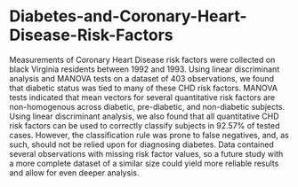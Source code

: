 # Diabetes-and-Coronary-Heart-Disease-Risk-Factors

Measurements of Coronary Heart Disease risk factors were collected on black Virginia residents between 1992 and 1993. Using linear discriminant analysis and MANOVA tests on a dataset of 403 observations, we found that diabetic status was tied to many of these CHD risk factors. MANOVA tests indicated that mean vectors for several quantitative risk factors are non-homogenous across diabetic, pre-diabetic, and non-diabetic subjects. Using linear discriminant analysis, we also found that all quantitative CHD risk factors can be used to correctly classify subjects in 92.57% of tested cases. However, the classification rule was prone to false negatives, and, as such, should not be relied upon for diagnosing diabetes. Data contained several observations with missing risk factor values, so a future study with a more complete dataset of a similar size could yield more reliable results and allow for even deeper analysis.
